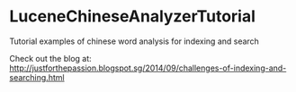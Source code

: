 LuceneChineseAnalyzerTutorial
=============================

Tutorial examples of chinese word analysis for indexing and search

Check out the blog at: 
http://justforthepassion.blogspot.sg/2014/09/challenges-of-indexing-and-searching.html
